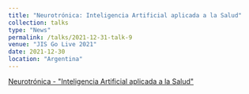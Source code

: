 ```yaml
---
title: "Neurotrónica: Inteligencia Artificial aplicada a la Salud"
collection: talks
type: "News"
permalink: /talks/2021-12-31-talk-9
venue: "JIS Go Live 2021"
date: 2021-12-30
location: "Argentina"
---
```


[Neurotrónica - "Inteligencia Artificial aplicada a la Salud"](https://www.youtube.com/watch?v=o9M7x4fmwQE)

